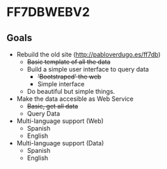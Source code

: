 # FF7DBWEBV2

## Goals

+ Rebuild the old site (http://pabloverdugo.es/ff7db)
     - ~~Basic template of all the data~~
     - Build a simple user interface to query data
        - ~~'Bootstraped' the web~~
        - Simple interface
     - Do beautiful but simple things.
+ Make the data accesible as Web Service
    - ~~Basic, get all data~~
    - Query Data
+ Multi-language support (Web)
    - Spanish
    - English
+ Multi-language support (Data)
    - Spanish
    - English